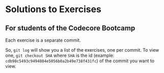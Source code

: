 # Solutions to Exercises

## For students of the Codecore Bootcamp

Each exercise is a separate commit.

So, `git log` will show you a list of the exercises, one per commit. To view one, `git checkout SHA` where `SHA` is the id  (example: `cdb98c5493c9494804e5056b0a2b49e738f431fc`) of the commit you want to view.

